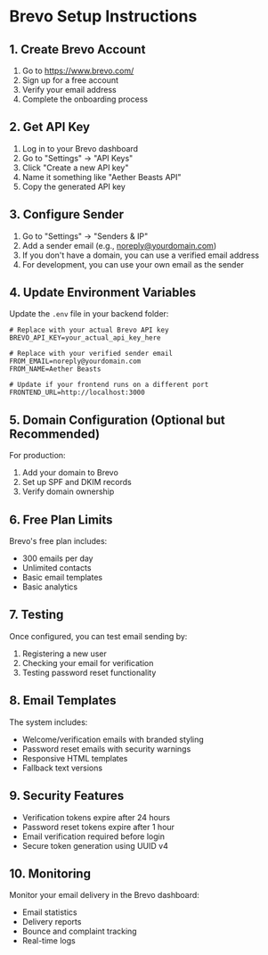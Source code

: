 # Brevo Setup Instructions

## 1. Create Brevo Account

1. Go to https://www.brevo.com/
2. Sign up for a free account
3. Verify your email address
4. Complete the onboarding process

## 2. Get API Key

1. Log in to your Brevo dashboard
2. Go to "Settings" → "API Keys"
3. Click "Create a new API key"
4. Name it something like "Aether Beasts API"
5. Copy the generated API key

## 3. Configure Sender

1. Go to "Settings" → "Senders & IP"
2. Add a sender email (e.g., noreply@yourdomain.com)
3. If you don't have a domain, you can use a verified email address
4. For development, you can use your own email as the sender

## 4. Update Environment Variables

Update the `.env` file in your backend folder:

```env
# Replace with your actual Brevo API key
BREVO_API_KEY=your_actual_api_key_here

# Replace with your verified sender email
FROM_EMAIL=noreply@yourdomain.com
FROM_NAME=Aether Beasts

# Update if your frontend runs on a different port
FRONTEND_URL=http://localhost:3000
```

## 5. Domain Configuration (Optional but Recommended)

For production:
1. Add your domain to Brevo
2. Set up SPF and DKIM records
3. Verify domain ownership

## 6. Free Plan Limits

Brevo's free plan includes:
- 300 emails per day
- Unlimited contacts
- Basic email templates
- Basic analytics

## 7. Testing

Once configured, you can test email sending by:
1. Registering a new user
2. Checking your email for verification
3. Testing password reset functionality

## 8. Email Templates

The system includes:
- Welcome/verification emails with branded styling
- Password reset emails with security warnings
- Responsive HTML templates
- Fallback text versions

## 9. Security Features

- Verification tokens expire after 24 hours
- Password reset tokens expire after 1 hour
- Email verification required before login
- Secure token generation using UUID v4

## 10. Monitoring

Monitor your email delivery in the Brevo dashboard:
- Email statistics
- Delivery reports
- Bounce and complaint tracking
- Real-time logs
